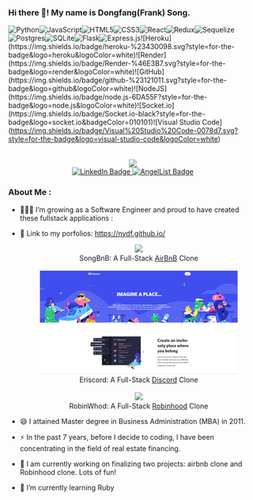 ### Hi there 👋! My name is Dongfang(Frank) Song.

![Python](https://img.shields.io/badge/python-3670A0?style=for-the-badge&logo=python&logoColor=ffdd54)![JavaScript](https://img.shields.io/badge/javascript-%23323330.svg?style=for-the-badge&logo=javascript&logoColor=%23F7DF1E)![HTML5](https://img.shields.io/badge/html5-%23E34F26.svg?style=for-the-badge&logo=html5&logoColor=white)![CSS3](https://img.shields.io/badge/css3-%231572B6.svg?style=for-the-badge&logo=css3&logoColor=white)![React](https://img.shields.io/badge/react-%2320232a.svg?style=for-the-badge&logo=react&logoColor=%2361DAFB)![Redux](https://img.shields.io/badge/redux-%23593d88.svg?style=for-the-badge&logo=redux&logoColor=white)![Sequelize](https://img.shields.io/badge/Sequelize-52B0E7?style=for-the-badge&logo=Sequelize&logoColor=white)![Postgres](https://img.shields.io/badge/postgres-%23316192.svg?style=for-the-badge&logo=postgresql&logoColor=white)![SQLite](https://img.shields.io/badge/sqlite-%2307405e.svg?style=for-the-badge&logo=sqlite&logoColor=white)![Flask](https://img.shields.io/badge/flask-%23000.svg?style=for-the-badge&logo=flask&logoColor=white)![Express.js](https://img.shields.io/badge/express.js-%23404d59.svg?style=for-the-badge&logo=express&logoColor=%2361DAFB!)![Heroku](https://img.shields.io/badge/heroku-%23430098.svg?style=for-the-badge&logo=heroku&logoColor=white)![Render](https://img.shields.io/badge/Render-%46E3B7.svg?style=for-the-badge&logo=render&logoColor=white)![GitHub](https://img.shields.io/badge/github-%23121011.svg?style=for-the-badge&logo=github&logoColor=white)![NodeJS](https://img.shields.io/badge/node.js-6DA55F?style=for-the-badge&logo=node.js&logoColor=white)![Socket.io](https://img.shields.io/badge/Socket.io-black?style=for-the-badge&logo=socket.io&badgeColor=010101)![Visual Studio Code](https://img.shields.io/badge/Visual%20Studio%20Code-0078d7.svg?style=for-the-badge&logo=visual-studio-code&logoColor=white)
<br></br>
<div id="header" align="center">
  <img src="https://encrypted-tbn0.gstatic.com/images?q=tbn:ANd9GcQhzNlKZvt7mTKa24jKagRQ2dJVlntvT0aVAg&usqp=CAU" width="400" align="center" />
  <div id="badges">
  <a href="https://www.linkedin.com/in/dongfang-song-25261218a/" target="_blank">
    <img src="https://img.shields.io/badge/LinkedIn-blue?style=for-the-badge&logo=linkedin&logoColor=white" alt="LinkedIn Badge"/>
  </a>
    
  <a href="https://angel.co/u/dongfang-song" target="_blank">
    <img src="https://img.shields.io/badge/AngelList-%23D4D4D4.svg?style=for-the-badge&logo=AngelList&logoColor=black" alt="AngelList Badge"/>
  </a>
  </div>
</div>

<!-- <br></br>
<div id="header" align="center">
![Anurag's GitHub stats](https://github-readme-stats.vercel.app/api?username=nydf&show_icons=true&theme=merko)
</div> -->

### About Me : 
- 🧑🏽‍💻 I’m growing as a Software Engineer and proud to have created these fullstack applications :
- 🧑 Link to my porfolios: https://nydf.github.io/

   <div id='projects' align="center">
            <div id='SongBnB' align="center">
              <a href="https://airbnb-aa.herokuapp.com/" target="_blank"><img src="https://user-images.githubusercontent.com/105566877/221384997-9a54aaa5-5c32-4c88-a85c-d32d3d2d18b9.png" width="400"/></a> <div>SongBnB: A Full-Stack <a href="https://www.airbnb.com/" target="_blank">AirBnB</a> Clone</div>
   </div>
   <br>
   <div id='projects' align="center">
            <div id='Eriscord' align="center">
              <a href="https://aa-eriscord.onrender.com/" target="_blank"><img src="https://github.com/EriscordAppacademyProject/Eriscord/raw/cici/readme.png/home-page-1%20(Custom).png" width="400"/></a> <div>Eriscord: A Full-Stack <a href="https://discord.com/" target="_blank">Discord</a> Clone</div>
      </div>
   <br>
   <div id='projects' align="center">
            <div id='RobinWhod' align="center">
              <a href="https://aa-robinwhod.onrender.com/" target="_blank"><img src="https://user-images.githubusercontent.com/105566877/205074091-acc76364-5d53-4118-af22-17c13ca09f14.png" width="400"/></a> <div>RobinWhod: A Full-Stack <a href="https://robinhood.com/" target="_blank">Robinhood</a> Clone</div>
      </div>
   </div>


- 😄 I attained Master degree in Business Administration (MBA) in 2011. 
- ⚡ In the past 7 years, before I decide to coding, I have been concentrating in the field of real estate financing.
- 🔭 I am currently working on finalizing two projects: airbnb clone and Robinhood clone. Lots of fun! 
- 🌱 I’m currently learning Ruby


